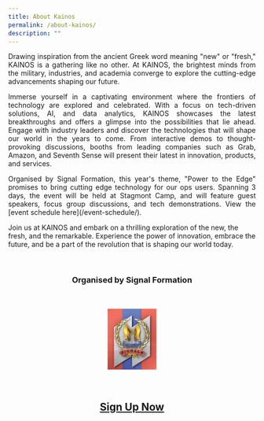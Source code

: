 ```yaml
---
title: About Kainos
permalink: /about-kainos/
description: ""
---
```

<p style="text-align: justify;">Drawing inspiration from the ancient Greek word meaning "new" or "fresh," KAINOS is a gathering like no other. At KAINOS, the brightest minds from the military, industries, and academia converge to explore the cutting-edge advancements shaping our future.</p>

<p style="text-align: justify;">Immerse yourself in a captivating environment where the frontiers of technology are explored and celebrated. With a focus on tech-driven solutions, AI, and data analytics, KAINOS showcases the latest breakthroughs and offers a glimpse into the possibilities that lie ahead. Engage with industry leaders and discover the technologies that will shape our world in the years to come. From interactive demos to thought-provoking discussions, booths from leading companies such as Grab, Amazon, and Seventh Sense will present their latest in innovation, products, and services.</p>

<p style="text-align: justify;">Organised by Signal Formation, this year's theme, "Power to the Edge" promises to bring cutting edge technology for our ops users. Spanning 3 days, the event will be held at Stagmont Camp, and will feature guest speakers, focus group discussions, and tech demonstrations. View the [event schedule here](/event-schedule/).

Join us at KAINOS and embark on a thrilling exploration of the new, the fresh, and the remarkable. Experience the power of innovation, embrace the future, and be a part of the revolution that is shaping our world today. 
</p><div style="text-align: center" class="text-container">


&nbsp; &nbsp; &nbsp; &nbsp; &nbsp; &nbsp; &nbsp; &nbsp; &nbsp; &nbsp; &nbsp; &nbsp; &nbsp; &nbsp; &nbsp; <h3>Organised by Signal Formation</h3>
&nbsp; &nbsp; &nbsp; &nbsp; &nbsp; &nbsp; &nbsp; &nbsp; &nbsp; &nbsp; &nbsp; &nbsp; &nbsp; &nbsp; &nbsp; <p><img style="width: 20%;" alt="" src="images/signals.png"></p>
&nbsp; &nbsp; &nbsp; &nbsp; &nbsp; &nbsp; &nbsp; &nbsp; &nbsp; &nbsp; &nbsp; &nbsp; &nbsp; &nbsp; &nbsp; <h2><a class="button primary" href="#">Sign Up Now</a></h2>

&nbsp; &nbsp; &nbsp; &nbsp; &nbsp; &nbsp; &nbsp; &nbsp; &nbsp; &nbsp; &nbsp; &nbsp; &nbsp; &nbsp; </div>